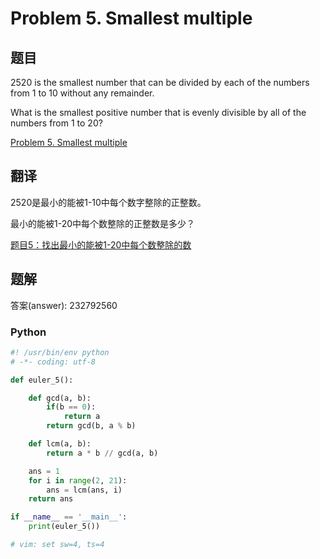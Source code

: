 Problem 5. Smallest multiple
==================================

## 题目

2520 is the smallest number that can be divided by each of the numbers from 1 to 10 without any remainder.

What is the smallest positive number that is evenly divisible by all of the numbers from 1 to 20?

[Problem 5. Smallest multiple](https://projecteuler.net/problem=5 "Problem 5")

## 翻译

2520是最小的能被1-10中每个数字整除的正整数。

最小的能被1-20中每个数整除的正整数是多少？

[题目5：找出最小的能被1-20中每个数整除的数](http://pe.spiritzhang.com/index.php/2011-05-11-09-44-54/6-51-20 "题目5")

## 题解

答案(answer): 232792560

### Python

~~~python
#! /usr/bin/env python
# -*- coding: utf-8

def euler_5():

    def gcd(a, b):
        if(b == 0):
            return a
        return gcd(b, a % b)

    def lcm(a, b):
        return a * b // gcd(a, b)

    ans = 1
    for i in range(2, 21):
        ans = lcm(ans, i)
    return ans

if __name__ == '__main__':
    print(euler_5())

# vim: set sw=4, ts=4
~~~

